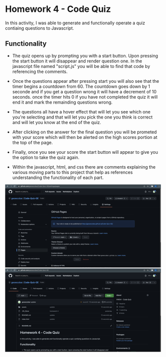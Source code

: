 # Homework 4 - Code Quiz

In this activity, I was able to generate and functionally operate a quiz contiaing questions to Javascript.

## Functionality 

* The quiz opens up by prompting you with a start button. Upon pressing the start button it will disappear and render question one. In the javascript file named "script.js" you will be able to find that code by referencing the comments.

* Once the questions appear after pressing start you will also see that the timer begins a countdown from 60. The countdown goes down by 1 seconde and if you get a question wrong it will have a decrement of 10 seconds. once the timer hits 0 if you have not completed the quiz it will end it and mark the remainding questions wrong. 

* The questions all have a hover effect that will let you see which one you're selecting and that will let you pick the one you think is correct and will let you know at the end of the quiz. 

* After clicking on the answer for the final question you will be prometed with your score which will then be alerted on the high scores portion at the top of the page. 

* Finally, once you see your score the start button will appear to give you the option to take the quiz again. 

* Within the javascript, html, and css there are comments explaining the various moving parts to this project that help as references understanding the functionality of each part. 

![img](./assets/HW04_Pages_SS.png)
![img](./assets/HW04_Repository_SS.png)
